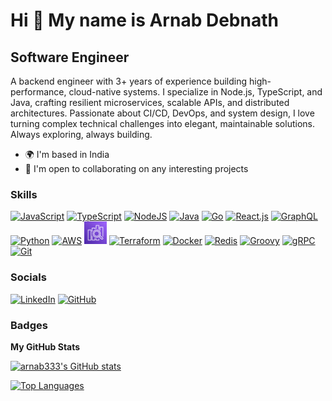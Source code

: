 # Hi 👋 My name is Arnab Debnath

## Software Engineer

A backend engineer with 3+ years of experience building high-performance, cloud-native systems. I specialize in
Node.js,
TypeScript, and Java, crafting resilient microservices, scalable APIs, and distributed architectures. Passionate about
CI/CD, DevOps, and system design, I love turning complex technical challenges into elegant, maintainable solutions.
Always exploring, always building.

- 🌍 I'm based in India
- 🤝 I'm open to collaborating on any interesting projects

### Skills

<p>
<a href="https://developer.mozilla.org/en-US/docs/Web/JavaScript" target="_blank" rel="noreferrer"><img src="https://cdn.jsdelivr.net/gh/devicons/devicon/icons/javascript/javascript-original.svg" width="36" height="36" alt="JavaScript" /></a>
<a href="https://www.typescriptlang.org/" target="_blank" rel="noreferrer"><img src="https://cdn.jsdelivr.net/gh/devicons/devicon/icons/typescript/typescript-original.svg" width="36" height="36" alt="TypeScript" /></a>
<a href="https://nodejs.org/en/" target="_blank" rel="noreferrer"><img src="https://cdn.jsdelivr.net/gh/devicons/devicon@latest/icons/nodejs/nodejs-plain-wordmark.svg" width="36" height="36" alt="NodeJS" /></a>
<a href="https://www.java.com/en/" target="_blank" rel="noreferrer"><img src="https://cdn.jsdelivr.net/gh/devicons/devicon@latest/icons/java/java-original-wordmark.svg" width="36" height="36" alt="Java" /></a>
<a href="https://go.dev/doc/" target="_blank" rel="noreferrer"><img src="https://cdn.jsdelivr.net/gh/devicons/devicon/icons/go/go-original-wordmark.svg" width="36" height="36" alt="Go" /></a>
<a href="https://reactjs.org/" target="_blank" rel="noreferrer"><img src="https://cdn.jsdelivr.net/gh/devicons/devicon/icons/react/react-original.svg" width="36" height="36" alt="React.js" /></a>
<a href="https://graphql.org/" target="_blank" rel="noreferrer"><img src="https://cdn.jsdelivr.net/gh/devicons/devicon/icons/graphql/graphql-plain.svg" width="36" height="36" alt="GraphQL" /></a>
<a href="https://www.python.org/" target="_blank" rel="noreferrer"><img src="https://cdn.jsdelivr.net/gh/devicons/devicon@latest/icons/python/python-original-wordmark.svg" width="36" height="36" alt="Python" /></a>
<a href="https://aws.amazon.com/" target="_blank" rel="noreferrer"><img src="https://cdn.jsdelivr.net/gh/devicons/devicon@latest/icons/amazonwebservices/amazonwebservices-original-wordmark.svg" width="36" height="36" alt="AWS" /></a>
<a href="https://opensearch.org/" target="_blank" rel="noreferrer"><img src="./images/opensearch.svg" width="36" height="36" alt="OpenSearch" /></a>
<a href="https://developer.hashicorp.com/terraform" target="_blank" rel="noreferrer"><img src="https://cdn.jsdelivr.net/gh/devicons/devicon@latest/icons/terraform/terraform-original-wordmark.svg" width="36" height="36" alt="Terraform" /></a>
<a href="https://www.docker.com/" target="_blank" rel="noreferrer"><img src="https://cdn.jsdelivr.net/gh/devicons/devicon@latest/icons/docker/docker-original-wordmark.svg" width="36" height="36" alt="Docker" /></a>
<a href="https://redis.io/" target="_blank" rel="noreferrer"><img src="https://cdn.jsdelivr.net/gh/devicons/devicon@latest/icons/redis/redis-original-wordmark.svg" width="36" height="36" alt="Redis" /></a>
<a href="https://groovy-lang.org/" target="_blank" rel="noreferrer"><img src="https://cdn.jsdelivr.net/gh/devicons/devicon@latest/icons/groovy/groovy-original.svg" width="36" height="36" alt="Groovy" /></a>
<a href="https://grpc.io/" target="_blank" rel="noreferrer"><img src="https://cdn.jsdelivr.net/gh/devicons/devicon@latest/icons/grpc/grpc-plain.svg" width="36" height="36" alt="gRPC" /></a>
<a href="https://git-scm.com/" target="_blank" rel="noreferrer"><img src="https://cdn.jsdelivr.net/gh/devicons/devicon@latest/icons/git/git-original-wordmark.svg" width="36" height="36" alt="Git" /></a>
</p>

### Socials

<p>
  <a href="https://www.linkedin.com/in/arnab12/" target="_blank" rel="noreferrer"><img src="https://raw.githubusercontent.com/danielcranney/readme-generator/main/public/icons/socials/linkedin.svg" width="32" height="32"  alt="LinkedIn"/></a>
  <a href="https://www.github.com/arnab333" target="_blank" rel="noreferrer"><img src="https://raw.githubusercontent.com/danielcranney/readme-generator/main/public/icons/socials/github.svg" width="32" height="32" alt="GitHub" /></a>
</p>

### Badges

<b>My GitHub Stats</b>

<a href="http://www.github.com/arnab333"><img src="https://github-readme-stats-fawn-three-51.vercel.app/api?username=arnab333&show_icons=true&hide=&count_private=true&title_color=0891b2&text_color=ffffff&icon_color=0891b2&bg_color=1c1917&hide_border=true&show_icons=true" alt="arnab333's GitHub stats" /></a>

<a href="https://github.com/arnab333" align="left"><img src="https://github-readme-stats-fawn-three-51.vercel.app/api/top-langs/?username=arnab333&langs_count=10&title_color=0891b2&text_color=ffffff&icon_color=0891b2&bg_color=1c1917&hide_border=true&locale=en&custom_title=Top%20%Languages" alt="Top Languages" /></a>
